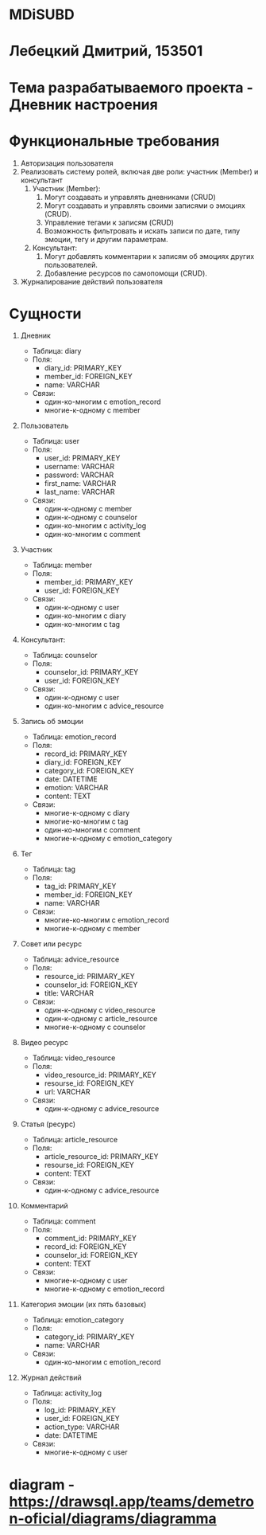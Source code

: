 # MDiSUBD

# Лебецкий Дмитрий, 153501

# Тема разрабатываемого проекта - Дневник настроения

# Функциональные требования

1. Авторизация пользователя
2. Реализовать систему ролей, включая две роли: участник (Member) и консультант
    1. Участник (Member):
        1. Могут создавать и управлять дневниками (CRUD)
        2. Могут создавать и управлять своими записями о эмоциях (CRUD).
        3. Управление тегами к записям (CRUD)
        4. Возможность фильтровать и искать записи по дате, типу эмоции, тегу и другим параметрам.
    2. Консультант:
        1. Могут добавлять комментарии к записям об эмоциях других пользователей.
        2. Добавление ресурсов по самопомощи (CRUD).
3. Журналирование действий пользователя


# Сущности

1. Дневник
    - Таблица: diary
    - Поля:
        - diary_id: PRIMARY_KEY
        - member_id: FOREIGN_KEY
        - name: VARCHAR
    - Связи:
        - один-ко-многим с emotion_record
        - многие-к-одному с member

2. Пользователь
    - Таблица: user
    - Поля:
        - user_id: PRIMARY_KEY
        - username: VARCHAR
        - password: VARCHAR
        - first_name: VARCHAR
        - last_name: VARCHAR
    - Связи:
        - один-к-одному с member
        - один-к-одному с counselor
        - один-ко-многим с activity_log
        - один-ко-многим с comment

3. Участник
    - Таблица: member
    - Поля:
        - member_id: PRIMARY_KEY
        - user_id: FOREIGN_KEY
    - Связи:
        - один-к-одному с user
        - один-ко-многим с diary
        - один-ко-многим с tag

4. Консультант:
    - Таблица: counselor
    - Поля:
        - counselor_id: PRIMARY_KEY
        - user_id: FOREIGN_KEY        
    - Связи:
        - один-к-одному с user
        - один-ко-многим с advice_resource

5. Запись об эмоции
    - Таблица: emotion_record
    - Поля:
        - record_id: PRIMARY_KEY
        - diary_id: FOREIGN_KEY
        - category_id: FOREIGN_KEY
        - date: DATETIME
        - emotion: VARCHAR
        - content: TEXT
    - Связи:
        - многие-к-одному с diary
        - многие-ко-многим с tag
        - один-ко-многим с comment
        - многие-к-одному с emotion_category

6. Тег
    - Таблица: tag
    - Поля:
        - tag_id: PRIMARY_KEY
        - member_id: FOREIGN_KEY
        - name: VARCHAR
    - Связи:
        - многие-ко-многим с emotion_record
        - многие-к-одному с member

7. Совет или ресурс
    - Таблица: advice_resource
    - Поля:
        - resource_id: PRIMARY_KEY
        - counselor_id: FOREIGN_KEY
        - title: VARCHAR
    - Связи:
        - один-к-одному с video_resource
        - один-к-одному с article_resource
        - многие-к-одному с counselor

8. Видео ресурс
    - Таблица: video_resource
    - Поля:
        - video_resource_id: PRIMARY_KEY
        - resourse_id: FOREIGN_KEY
        - url: VARCHAR 
    - Связи:
        - один-к-одному с advice_resource

9. Статья (ресурс)
    - Таблица: article_resource
    - Поля:
        - article_resource_id: PRIMARY_KEY
        - resourse_id: FOREIGN_KEY
        - content: TEXT
    - Связи:
        - один-к-одному с advice_resource

10. Комментарий
    - Таблица: comment
    - Поля:
        - comment_id: PRIMARY_KEY
        - record_id: FOREIGN_KEY
        - counselor_id: FOREIGN_KEY
        - content: TEXT
    - Связи:
        - многие-к-одному с user
        - многие-к-одному с emotion_record

11. Категория эмоции (их пять базовых)
    - Таблица: emotion_category
    - Поля:
        - category_id: PRIMARY_KEY
        - name: VARCHAR
    - Связи:
        - один-ко-многим с emotion_record

12. Журнал действий
    - Таблица: activity_log
    - Поля:
        - log_id: PRIMARY_KEY
        - user_id: FOREIGN_KEY
        - action_type: VARCHAR
        - date: DATETIME
    - Связи:
        - многие-к-одному с user

# diagram - https://drawsql.app/teams/demetron-oficial/diagrams/diagramma